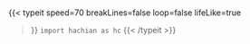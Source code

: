 # 

{{< typeit 
  speed=70
  breakLines=false
  loop=false
  lifeLike=true
>}}
<code>import hachian as hc</code>
{{< /typeit >}}
